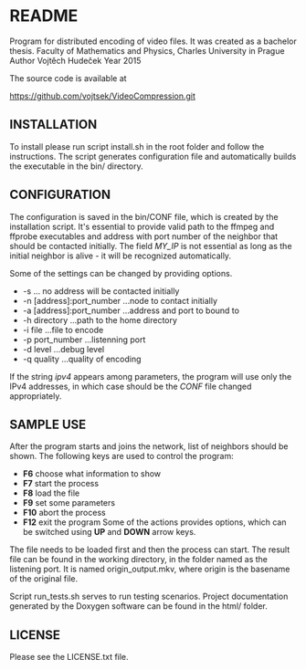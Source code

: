 README
======
Program for distributed encoding of video files.
It was created as a bachelor thesis.
Faculty of Mathematics and Physics, Charles University in Prague
Author Vojtěch Hudeček
Year 2015

The source code is available at

https://github.com/vojtsek/VideoCompression.git


INSTALLATION
------------
To install please run script install.sh in the root folder and follow the instructions.
The script generates configuration file and automatically builds the executable
in the bin/ directory.

CONFIGURATION
-------------
The configuration is saved in the bin/CONF file, which is created by the installation script.
It's essential to provide valid path to the ffmpeg and ffprobe executables and
address with port number of the neighbor that should be contacted initially.
The field *MY_IP* is not essential as long as the initial neighbor is alive - it will be recognized automatically.

Some of the settings can be changed by providing options.
 * -s ... no address will be contacted initially
 * -n \[address\]:port_number ...node to contact initially
 * -a \[address\]:port_number ...address and port to bound to
 * -h directory ...path to the home directory
 * -i file ...file to encode
 * -p port_number ...listenning port
 * -d level ...debug level
 * -q quality ...quality of encoding

If the string *ipv4* appears among parameters, the program will use only the IPv4 addresses,
in which case should be the *CONF* file changed appropriately.

SAMPLE USE
----------
After the program starts and joins the network, list of neighbors should be shown.
The following keys are used to control the program:
 * **F6** choose what information to show
 * **F7** start the process
 * **F8** load the file
 * **F9** set some parameters
 * **F10** abort the process
 * **F12** exit the program
Some of the actions provides options, which can be switched using **UP** and **DOWN** arrow keys.

The file needs to be loaded first and then the process can start.
The result file can be found in the working directory, in the folder named as the listening port.
It is named origin_output.mkv, where origin is the basename of the original file.

Script run_tests.sh serves to run testing scenarios.
Project documentation generated by the Doxygen software can be found in the html/ folder.

LICENSE
-------
Please see the LICENSE.txt file.
